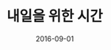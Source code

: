 ---
layout: post
title:  "내일을 위한 시간"
date:   2016-09-01
categories: z_unused
sub-cat: commissioned work
bg-color-1:	342dff
bg-color-2: eee
img:
    - /img/being/01.jpg
    - /img/being/02.jpg
    - /img/being/03.jpg
    - /img/being/04.jpg
    - /img/being/05.jpg
    - /img/being/06.jpg
collab: 
    - "기획.조은비"
txt:
---